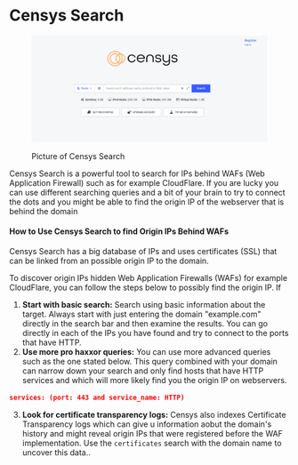 # Censys Search

<figure><img src="../.gitbook/assets/image (1) (1).png" alt=""><figcaption><p>Picture of Censys Search</p></figcaption></figure>

Censys Search is a powerful tool to search for IPs behind WAFs (Web Application Firewall) such as for example CloudFlare. If you are lucky you can use different searching queries and a bit of your brain to try to connect the dots and you might be able to find the origin IP of the webserver that is behind the domain

#### How to Use Censys Search to find Origin IPs Behind WAFs

Censys Search has a big database of IPs and uses certificates (SSL) that can be linked from an possible origin IP to the domain.&#x20;

To discover origin IPs hidden Web Application Firewalls (WAFs) for example CloudFlare, you can follow the steps below to possibly find the origin IP. If&#x20;

1. **Start with basic search:** Search using basic information about the target. Always start with just entering the domain "example.com" directly in the search bar and then examine the results. You can go directly in each of the IPs you have found and try to connect to the ports that have HTTP.
2. **Use more pro haxxor queries:** You can use more advanced queries such as the one stated below. This query combined with your domain can narrow down your search and only find hosts that have HTTP services and which will more likely find you the origin IP on webservers.

```json
services: (port: 443 and service_name: HTTP)
```

3. **Look for certificate transparency logs:** Censys also indexes Certificate Transparency logs which can give u information aobut the domain's history and might reveal origin IPs that were registered before the WAF implementation. Use the `certificates` search with the domain name to uncover this data..



